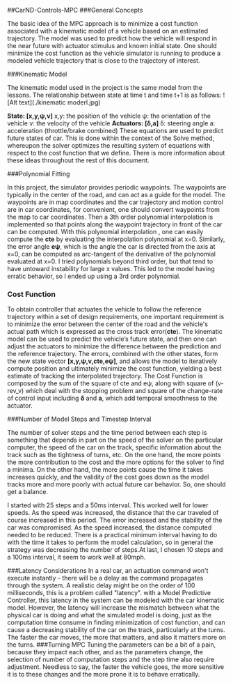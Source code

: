 ##CarND-Controls-MPC
###General Concepts

The basic idea of the MPC approach is to minimize a cost function associated with a kinematic model of a vehicle based on an estimated trajectory.  The model was used to predict how the vehicle will respond in the near future with actuator stimulus and known initial state. One should minimize the cost function  as the vehicle  simulator is running to produce a modeled vehicle trajectory that is close to the trajectory of interest.


###Kinematic Model

The kinematic model used in the project is the same model from the lessons.  The relationship between state at time t and time t+1 is as follows:
![Alt text](./kinematic moderl.jpg)


__State: [x,y,ψ,v]__
x,y: the position of the vehicle
ψ: the orientation of the vehicle
v: the velocity of the vehicle
__Actuators: [δ,a]__
δ: steering angle
a: acceleration (throttle/brake combined)
These equations are used to predict future states of car. This is done within the context of the Solve method, whereupon the solver optimizes the resulting system of equations with respect to the cost function that we define. There is more information about these ideas throughout the rest of this document.

###Polynomial Fitting

In this project, the simulator provides periodic waypoints. The waypoints are typically in the center of the road, and can act as a guide for the model. The waypoints  are in map coordinates and the car trajectory and motion control are in car coordinates, for convenient, one should convert  waypoints from the map to car coordinates. Then a 3th order polynomial interpolation is implemented so that points along the waypoint trajectory in front of the car can be computed. With this polynomial interpolation , one can easily compute the  __cte__  by evaluating the interpolation polynomial at x=0.  Similarly, the error angle __eψ__, which is the angle the car is directed from the axis at x=0, can be computed as arc-tangent of the derivative of the polynomial evaluated at x=0. I tried polynomials  beyond third order, but that tend to have untoward instability for large x values. This led to the model having erratic behavior, so I ended up using a 3rd order polynomial.

### Cost Function
To obtain controller that actuates the vehicle to follow the reference trajectory within a set of design requirements, one important requirement is to minimize the error between the center of the road and the vehicle's actual path which is expressed  as the cross track error(__cte__). The kinematic model can be used to predict the vehicle’s future state, and then one can adjust the actuators to minimize the difference between the prediction and the reference trajectory. The errors, combined with the other states, form the new state vector __[x,y,ψ,v,cte,eψ]__, and allows the model to iteratively compute position and ultimately minimize the cost function, yielding a best estimate of tracking the interpolated trajectory. The Cost Function is composed by the sum of the square of cte and eψ, along with  square of (v-rev_v) which deal with the stopping problem and square of  the change-rate of control input including __δ__ and __a__, which add temporal smoothness to the actuator. 

###Number of Model Steps and Timestep Interval

The number of solver steps and the time period between each step is something that depends in part on the speed of the solver on the particular computer, the speed of the car on the track, specific information about the track such as the tightness of turns, etc. On the one hand, the more points  the more contribution to the cost and the more options for the solver to find a minima. On the other hand, the more points cause the time it takes increases quickly, and the validity of the cost goes down as the model tracks more and more poorly with actual future car behavior. So, one should get a balance.

I started with 25 steps and a 50ms interval. This worked well for lower speeds. As the speed was increased, the distance that the car traveled of course increased in this period. The error increased and the stability of the car was compromised. As the speed increased, the distance computed needed to be reduced. There is a practical minimum interval having to do with the time it takes to perform the model calculation, so in general the strategy was decreasing the number of steps.At last, I chosen  10 steps and a 100ms interval, it seem to work well at 80mph.

###Latency Considerations
In a real car, an actuation command won't execute instantly - there will be a delay as the command propagates through the system. A realistic delay might be on the order of 100 milliseconds, this is a problem called "latency".  with a Model Predictive Controller, this latency in the system can be modeled with the car kinematic model. However, the latency will increase the mismatch between what the physical car is doing and what the simulated model is doing, just as the computation time consume in finding minimization of cost function, and  can cause  a decreasing stability of the car on the track, particularly at the turns.  The faster the car moves, the more that matters, and also it matters more on the turns.
###Turning MPC
Tuning the parameters can be a bit of a pain, because they impact each other, and as the parameters change, the selection of number of computation steps and the step time also require adjustment. Needless to say, the faster the vehicle goes, the more sensitive it is to these changes and the more prone it is to behave erratically.
